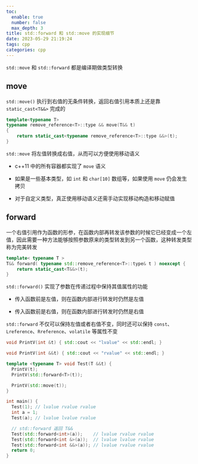 ```yaml
---
toc:
  enable: true
  number: false
  max_depth: 3
title: std::forward 和 std::move 的实现细节
date: 2023-05-29 21:19:24
tags: cpp
categories: cpp
---
```


`std::move` 和 `std::forward` 都是编译期做类型转换

## move

`std::move()` 执行到右值的无条件转换，返回右值引用本质上还是靠 `static_cast<T&&>` 完成的

```cpp
template<typename T>
typename remove_reference<T>::type && move(T&& t)
{
    return static_cast<typename remove_reference<T>::type &&>(t);
}
```

`std::move` 将左值转换成右值，从而可以方便使用移动语义

- c++11 中的所有容器都实现了 `move` 语义

- 如果是一些基本类型，如 `int` 和 `char[10]` 数组等，如果使用 `move` 仍会发生拷贝

- 对于自定义类型，真正使用移动语义还需手动实现移动构造和移动赋值

## forward

一个右值引用作为函数的形参，在函数内部再转发该参数的时候它已经变成一个左值，因此需要一种方法能够按照参数原来的类型转发到另一个函数，这种转发类型称为完美转发

```cpp
template< typename T >
T&& forward( typename std::remove_reference<T>::type& t ) noexcept {
    return static_cast<T&&>(t);
}
```

`std::forward()` 实现了参数在传递过程中保持其值属性的功能

- 传入函数前是左值，则在函数内部进行转发时仍然是左值

- 传入函数前是右值，则在函数内部进行转发时仍然是右值

`std::forward` 不仅可以保持左值或者右值不变，同时还可以保持 `const`、`Lreference`、`Rreference`、`volatile` 等属性不变

```cpp
void PrintV(int &t) { std::cout << "lvalue" << std::endl; }

void PrintV(int &&t) { std::cout << "rvalue" << std::endl; }

template <typename T> void Test(T &&t) {
  PrintV(t);
  PrintV(std::forward<T>(t));

  PrintV(std::move(t));
}

int main() {
  Test(1); // lvalue rvalue rvalue
  int a = 1;
  Test(a); // lvalue lvalue rvalue

  // std::forward 返回 T&&
  Test(std::forward<int>(a));    // lvalue rvalue rvalue
  Test(std::forward<int &>(a));  // lvalue lvalue rvalue
  Test(std::forward<int &&>(a)); // lvalue rvalue rvalue
  return 0;
}
```